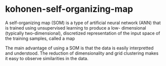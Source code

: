# kohonen-self-organizing-map
A self-organizing map (SOM) is a type of artificial neural network (ANN) that is trained using unsupervised learning to produce a low- dimensional (typically two-dimensional), discretized representation of the input space of the training samples, called a map

The main advantage of using a SOM is that the data is easily interpretted and understood. The reduction of dimensionality and grid clustering makes it easy to observe similarities in the data.
